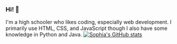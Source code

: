 ### Hi! 👋
I'm a high schooler who likes coding, especially web development. I primarily use HTML, CSS, and JavaScript though I also have some knowledge in Python and Java. 
[![Sophia's GitHub stats](https://github-readme-stats.vercel.app/api?username=syz16&show_icons=true&theme=radical)](https://github.com/anuraghazra/github-readme-stats)

<!--
**syz16/syz16** is a ✨ _special_ ✨ repository because its `README.md` (this file) appears on your GitHub profile.

Here are some ideas to get you started:

- 🔭 I’m currently working on ...
- 🌱 I’m currently learning ...
- 👯 I’m looking to collaborate on ...
- 🤔 I’m looking for help with ...
- 💬 Ask me about ...
- 📫 How to reach me: ...
- 😄 Pronouns: ...
- ⚡ Fun fact: ...
-->
